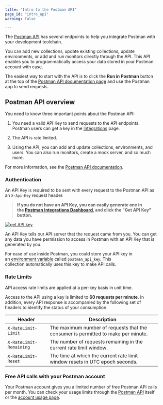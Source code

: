 ```yaml
---
title: "Intro to the Postman API"
page_id: "intro_api"
warning: false

---
```


The [Postman API](https://docs.api.getpostman.com/) has several endpoints to help you integrate Postman  with your development toolchain.

You can add new collections, update existing collections, update environments, or add and run monitors directly through the API. This API enables you to programmatically access your data stored in your Postman account with ease.

The easiest way to start with the API is to click the **Run in Postman** button at the top of the [Postman API documentation page](https://docs.api.getpostman.com/) and use the Postman app to send requests.

## Postman API overview

You need to know three important points about the Postman API:

1. You need a valid API Key to send requests to the API endpoints. Postman users can get a key in the [Integrations](https://app.getpostman.com/dashboard/integrations) page.

1. The API is rate limited.

1. Using the API, you can add and update collections, environments, and users. You can also run monitors, create a mock server, and so much more.

For more information, see the [Postman API documentation](https://docs.api.getpostman.com/).

### Authentication

An API Key is required to be sent with every request to the Postman API as an `X-Api-Key` request header.

> **If you do not have an API Key, you can easily generate one in the [Postman Integrations Dashboard](https://app.getpostman.com/dashboard/integrations), and click the "Get API Key" button.**

[![get API key](https://s3.amazonaws.com/postman-static-getpostman-com/postman-docs/WS-postmanAPI-apiKey.png)](https://s3.amazonaws.com/postman-static-getpostman-com/postman-docs/WS-postmanAPI-apiKey.png)

An API Key tells our API server that the request came from you. You can get any data you have permission to access in Postman with an API Key that is generated by you.

For ease of use inside Postman, you could store your API key in an [environment variable](/docs/postman/environments_and_globals/variables) called ``postman_api_key``. This collection automatically uses this key to make API calls.

### Rate Limits

API access rate limits are applied at a per-key basis in unit time.

Access to the API using a key is limited to **60 requests per minute**. In addition, every API response is accompanied by the following set of headers to identify the status of your consumption.

| Header                | Description   |
| ---                   | ---           |
| `X-RateLimit-Limit`   | The maximum number of requests that the consumer is permitted to make per minute. |
| `X-RateLimit-Remaining`| The number of requests remaining in the current rate limit window. |
| `X-RateLimit-Reset`   | The time at which the current rate limit window resets in UTC epoch seconds. |

### Free API calls with your Postman account

Your Postman account gives you a limited number of free Postman API calls per month. You can check your usage limits through the [Postman API](https://docs.api.getpostman.com) itself or the [account usage page](https://go.pstmn.io/postman-account-limits).
